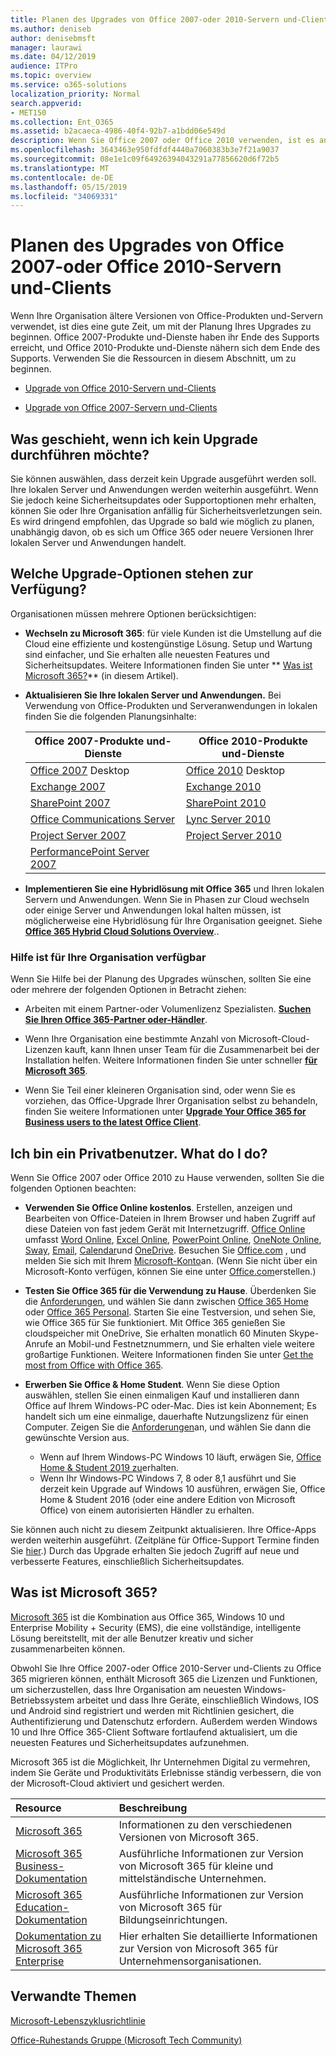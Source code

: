 ```yaml
---
title: Planen des Upgrades von Office 2007-oder 2010-Servern und-Clients
ms.author: deniseb
author: denisebmsft
manager: laurawi
ms.date: 04/12/2019
audience: ITPro
ms.topic: overview
ms.service: o365-solutions
localization_priority: Normal
search.appverid:
- MET150
ms.collection: Ent_O365
ms.assetid: b2acaeca-4986-40f4-92b7-a1bdd06e549d
description: Wenn Sie Office 2007 oder Office 2010 verwenden, ist es an der Zeit, das Upgrade zu planen. Bleiben Sie nicht mit veralteten apps hängen. Verwenden Sie diese Ressourcen, um mit Ihrem Plan zu beginnen.
ms.openlocfilehash: 3643463e950fdfdf4440a7060383b3e7f21a9037
ms.sourcegitcommit: 08e1e1c09f64926394043291a77856620d6f72b5
ms.translationtype: MT
ms.contentlocale: de-DE
ms.lasthandoff: 05/15/2019
ms.locfileid: "34069331"
---
```

# <a name="plan-your-upgrade-from-office-2007-or-office-2010-servers-and-clients"></a>Planen des Upgrades von Office 2007-oder Office 2010-Servern und-Clients

Wenn Ihre Organisation ältere Versionen von Office-Produkten und-Servern verwendet, ist dies eine gute Zeit, um mit der Planung Ihres Upgrades zu beginnen. Office 2007-Produkte und-Dienste haben ihr Ende des Supports erreicht, und Office 2010-Produkte und-Dienste nähern sich dem Ende des Supports. Verwenden Sie die Ressourcen in diesem Abschnitt, um zu beginnen.

- [Upgrade von Office 2010-Servern und-Clients](upgrade-from-office-2010-servers-and-products.md)

- [Upgrade von Office 2007-Servern und-Clients](upgrade-from-office-2007-servers-and-products.md)

## <a name="what-happens-if-i-dont-upgrade"></a>Was geschieht, wenn ich kein Upgrade durchführen möchte?

Sie können auswählen, dass derzeit kein Upgrade ausgeführt werden soll. Ihre lokalen Server und Anwendungen werden weiterhin ausgeführt. Wenn Sie jedoch keine Sicherheitsupdates oder Supportoptionen mehr erhalten, können Sie oder Ihre Organisation anfällig für Sicherheitsverletzungen sein. Es wird dringend empfohlen, das Upgrade so bald wie möglich zu planen, unabhängig davon, ob es sich um Office 365 oder neuere Versionen Ihrer lokalen Server und Anwendungen handelt.

## <a name="what-upgrade-options-are-available"></a>Welche Upgrade-Optionen stehen zur Verfügung?      

Organisationen müssen mehrere Optionen berücksichtigen:

- **Wechseln zu Microsoft 365**: für viele Kunden ist die Umstellung auf die Cloud eine effiziente und kostengünstige Lösung. Setup und Wartung sind einfacher, und Sie erhalten alle neuesten Features und Sicherheitsupdates. Weitere Informationen finden Sie unter ** [Was ist Microsoft 365?](#what-is-microsoft-365)** (in diesem Artikel).
    
- **Aktualisieren Sie Ihre lokalen Server und Anwendungen.** Bei Verwendung von Office-Produkten und Serveranwendungen in lokalen finden Sie die folgenden Planungsinhalte:<br/> 

    
    |Office 2007-Produkte und-Dienste  |Office 2010-Produkte und-Dienste  |
    |---------|---------|
    |[Office 2007](https://docs.microsoft.com/DeployOffice/office-2007-end-support-roadmap) Desktop | [Office 2010](https://docs.microsoft.com/DeployOffice/office-2010-end-support-roadmap) Desktop |
    |[Exchange 2007](exchange-2007-end-of-support.md) |[Exchange 2010](exchange-2010-end-of-support.md) |
    |[SharePoint 2007](sharepoint-2007-end-of-support.md) |[SharePoint 2010](upgrade-from-sharepoint-2010.md) |
    |[Office Communications Server](https://docs.microsoft.com/skypeforbusiness/plan-your-deployment/upgrade) |[Lync Server 2010](https://docs.microsoft.com/skypeforbusiness/plan-your-deployment/upgrade) |
    |[Project Server 2007](project-server-2007-end-of-support.md) |[Project Server 2010](project-server-2010-end-of-support.md) |
    |[PerformancePoint Server 2007](pps-2007-end-of-support.md) | |
 
- **Implementieren Sie eine Hybridlösung mit Office 365** und Ihren lokalen Servern und Anwendungen. Wenn Sie in Phasen zur Cloud wechseln oder einige Server und Anwendungen lokal halten müssen, ist möglicherweise eine Hybridlösung für Ihre Organisation geeignet. Siehe **[Office 365 Hybrid Cloud Solutions Overview](hybrid-cloud-overview.md)**.. 
    
### <a name="help-is-available-for-your-organization"></a>Hilfe ist für Ihre Organisation verfügbar

Wenn Sie Hilfe bei der Planung des Upgrades wünschen, sollten Sie eine oder mehrere der folgenden Optionen in Betracht ziehen:

- Arbeiten mit einem Partner-oder Volumenlizenz Spezialisten. **[Suchen Sie Ihren Office 365-Partner oder-Händler](https://support.office.com/article/b6c18a9b-2aed-4c84-9d75-af709160258c.aspx)**. 

- Wenn Ihre Organisation eine bestimmte Anzahl von Microsoft-Cloud-Lizenzen kauft, kann Ihnen unser Team für die Zusammenarbeit bei der Installation helfen. Weitere Informationen finden Sie unter schneller **[für Microsoft 365](https://www.microsoft.com/fasttrack/microsoft-365)**.

- Wenn Sie Teil einer kleineren Organisation sind, oder wenn Sie es vorziehen, das Office-Upgrade Ihrer Organisation selbst zu behandeln, finden Sie weitere Informationen unter **[Upgrade Your Office 365 for Business users to the latest Office Client](https://docs.microsoft.com/office365/admin/setup/upgrade-users-to-latest-office-client)**. 
  
## <a name="im-a-home-user-what-do-i-do"></a>Ich bin ein Privatbenutzer. What do I do?

Wenn Sie Office 2007 oder Office 2010 zu Hause verwenden, sollten Sie die folgenden Optionen beachten:

- **Verwenden Sie Office Online kostenlos**. Erstellen, anzeigen und Bearbeiten von Office-Dateien in Ihrem Browser und haben Zugriff auf diese Dateien von fast jedem Gerät mit Internetzugriff. [Office Online](https://products.office.com/office-online/documents-spreadsheets-presentations-office-online) umfasst [Word Online](http://go.microsoft.com/fwlink/p/?linkid=746664), [Excel Online](http://go.microsoft.com/fwlink/p/?linkid=746665), [PowerPoint Online](http://go.microsoft.com/fwlink/p/?linkid=746666), [OneNote Online](http://go.microsoft.com/fwlink/p/?linkid=746674), [Sway](http://go.microsoft.com/fwlink/p/?linkid=746675), [Email](http://go.microsoft.com/fwlink/p/?linkid=746676), [Calendar](http://go.microsoft.com/fwlink/p/?linkid=746678)und [OneDrive](http://go.microsoft.com/fwlink/p/?linkid=746679). Besuchen Sie [Office.com](https://office.com) , und melden Sie sich mit Ihrem [Microsoft-Konto](https://account.microsoft.com/account)an. (Wenn Sie nicht über ein Microsoft-Konto verfügen, können Sie eine unter [Office.com](https://office.com)erstellen.)

- **Testen Sie Office 365 für die Verwendung zu Hause**. Überdenken Sie die [Anforderungen](https://www.microsoft.com/p/office-365-home/cfq7ttc0k5dm?rtc=1&activetab=pivot:techspecstab), und wählen Sie dann zwischen [Office 365 Home](https://www.microsoft.com/p/office-365-home/cfq7ttc0k5dm) oder [Office 365 Personal](https://www.microsoft.com/p/office-365-personal/cfq7ttc0k5bf). Starten Sie eine Testversion, und sehen Sie, wie Office 365 für Sie funktioniert. Mit Office 365 genießen Sie cloudspeicher mit OneDrive, Sie erhalten monatlich 60 Minuten Skype-Anrufe an Mobil-und Festnetznummern, und Sie erhalten viele weitere großartige Funktionen. Weitere Informationen finden Sie unter [Get the most from Office with Office 365](https://products.office.com/compare-all-microsoft-office-products?&activetab=tab%3aprimaryr1).
    
- **Erwerben Sie Office &amp; Home Student**. Wenn Sie diese Option auswählen, stellen Sie einen einmaligen Kauf und installieren dann Office auf Ihrem Windows-PC oder-Mac. Dies ist kein Abonnement; Es handelt sich um eine einmalige, dauerhafte Nutzungslizenz für einen Computer. Zeigen Sie die [Anforderungen](http://office.com/systemrequirements)an, und wählen Sie dann die gewünschte Version aus.
    - Wenn auf Ihrem Windows-PC Windows 10 läuft, erwägen Sie, [Office Home & Student 2019 zu](https://www.microsoft.com/p/office-home-student-2019/cfq7ttc0k7c8)erhalten.
    - Wenn Ihr Windows-PC Windows 7, 8 oder 8,1 ausführt und Sie derzeit kein Upgrade auf Windows 10 ausführen, erwägen Sie, Office Home & Student 2016 (oder eine andere Edition von Microsoft Office) von einem autorisierten Händler zu erhalten.

Sie können auch nicht zu diesem Zeitpunkt aktualisieren. Ihre Office-Apps werden weiterhin ausgeführt. (Zeitpläne für Office-Support Termine finden Sie [hier](https://go.microsoft.com/fwlink/p/?linkid=2085724).) Durch das Upgrade erhalten Sie jedoch Zugriff auf neue und verbesserte Features, einschließlich Sicherheitsupdates. 
   
## <a name="what-is-microsoft-365"></a>Was ist Microsoft 365?

[Microsoft 365](https://www.microsoft.com/microsoft-365) ist die Kombination aus Office 365, Windows 10 und Enterprise Mobility + Security (EMS), die eine vollständige, intelligente Lösung bereitstellt, mit der alle Benutzer kreativ und sicher zusammenarbeiten können. 
  
Obwohl Sie Ihre Office 2007-oder Office 2010-Server und-Clients zu Office 365 migrieren können, enthält Microsoft 365 die Lizenzen und Funktionen, um sicherzustellen, dass Ihre Organisation am neuesten Windows-Betriebssystem arbeitet und dass Ihre Geräte, einschließlich Windows, IOS und Android sind registriert und werden mit Richtlinien gesichert, die Authentifizierung und Datenschutz erfordern. Außerdem werden Windows 10 und Ihre Office 365-Client Software fortlaufend aktualisiert, um die neuesten Features und Sicherheitsupdates aufzunehmen.
  
Microsoft 365 ist die Möglichkeit, Ihr Unternehmen Digital zu vermehren, indem Sie Geräte und Produktivitäts Erlebnisse ständig verbessern, die von der Microsoft-Cloud aktiviert und gesichert werden.
  
|**Resource**|**Beschreibung**|
|:-----|:-----|
|[Microsoft 365](https://www.microsoft.com/microsoft-365) <br/> |Informationen zu den verschiedenen Versionen von Microsoft 365.  <br/> |
|[Microsoft 365 Business-Dokumentation](https://docs.microsoft.com/microsoft-365/business/) <br/> |Ausführliche Informationen zur Version von Microsoft 365 für kleine und mittelständische Unternehmen.  <br/> |
|[Microsoft 365 Education-Dokumentation](https://docs.microsoft.com/microsoft-365/education/) <br/> |Ausführliche Informationen zur Version von Microsoft 365 für Bildungseinrichtungen.  <br/> |
|[Dokumentation zu Microsoft 365 Enterprise](https://docs.microsoft.com/microsoft-365/enterprise/) <br/> |Hier erhalten Sie detaillierte Informationen zur Version von Microsoft 365 für Unternehmensorganisationen.  <br/> |

   
## <a name="related-topics"></a>Verwandte Themen
  
[Microsoft-Lebenszyklusrichtlinie](https://go.microsoft.com/fwlink/?linkid=865200)

[Office-Ruhestands Gruppe (Microsoft Tech Community)](https://go.microsoft.com/fwlink/?linkid=842065)




